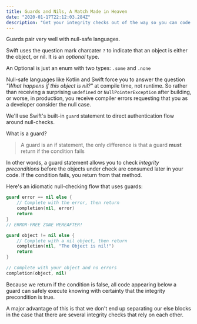 ```yaml
---
title: Guards and Nils, A Match Made in Heaven
date: "2020-01-17T22:12:03.284Z"
description: "Get your integrity checks out of the way so you can code confidently and prevent massive if-else indentations"
---
```


Guards pair very well with null-safe languages.

Swift uses the question mark charcater `?` to indicate that an object is either the object, or nil. It is an <i>optional</i> type.

An Optional is just an enum with two types: `.some` and `.none`

Null-safe languages like Kotlin and Swift force you to answer the question <i>"What happens if this object is nil?"</i> at compile time, not runtime. So rather than receiving a surprising `undefined` or `NullPointerException` after building, or worse, in production, you receive compiler errors requesting that you as a developer consider the null case.

We'll use Swift's built-in `guard` statement to direct authentication flow around null-checks.

What is a guard?

<blockquote>A guard is an if statement, the only difference is that a guard <b>must</b> return if the condition fails</blockquote>

In other words, a guard statement allows you to check <i>integrity preconditions</i> before the objects under check are consumed later in your code. If the condition fails, you return from that method.

Here's an idiomatic null-checking flow that uses guards:

<div class="impl">

```swift
guard error == nil else {
    // Complete with the error, then return
    completion(nil, error)
    return
}
// ERROR-FREE ZONE HEREAFTER!

guard object != nil else {
    // Complete with a nil object, then return
    completion(nil, "The Object is nil!")
    return
}

// Complete with your object and no errors
completion(object, nil)
```

</div>

Because we return if the condition is false, all code appearing below a guard can safely execute knowing with certainty that the integrity precondition is true.

A major advantage of this is that we don't end up separating our else blocks in the case that there are several integrity checks that rely on each other.
